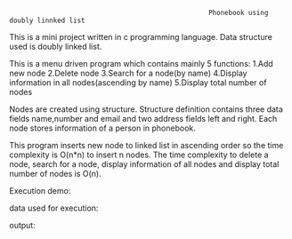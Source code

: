                                                       Phonebook using doubly linnked list
                                                                     

This is a mini project written in c programming language.
Data structure used is doubly linked list.

This is a menu driven program which contains mainly 5 functions:
1.Add new node
2.Delete node
3.Search for a node(by name)
4.Display information in all nodes(ascending by name)
5.Display total number of nodes

Nodes are created using structure.
Structure definition contains three data fields name,number and email and two address fields left and right.
Each node stores information of a person in phonebook.

This program inserts new node to linked list in ascending order so the time complexity is O(n*n) to insert n nodes.
The time complexity to delete a node, search for a node, display information of all nodes and display total number of nodes is O(n).


Execution demo:

data used for execution:

output:






